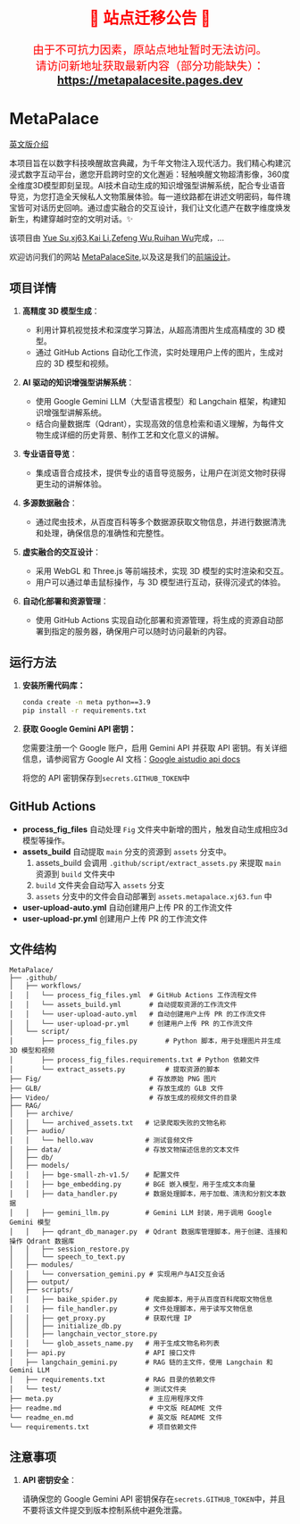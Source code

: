 
<h2 align="center" style="color: red; font-size: 28px;">🚨 站点迁移公告 🚨</h2>

<p align="center" style="color: red; font-size: 20px;">
由于不可抗力因素，原站点地址暂时无法访问。<br>
请访问新地址获取最新内容（部分功能缺失）：<br>
<a href="https://metapalacesite.pages.dev" target="_blank"><b>https://metapalacesite.pages.dev</b></a>
</p>

# MetaPalace
[英文版介绍](readme_en.md)

本项目旨在以数字科技唤醒故宫典藏，为千年文物注入现代活力。我们精心构建沉浸式数字互动平台，邀您开启跨时空的文化邂逅：轻触唤醒文物超清影像，360度全维度3D模型即刻呈现。AI技术自动生成的知识增强型讲解系统，配合专业语音导览，为您打造全天候私人文物策展体验。每一道纹路都在讲述文明密码，每件瑰宝皆可对话历史回响。通过虚实融合的交互设计，我们让文化遗产在数字维度焕发新生，构建穿越时空的文明对话。✨

该项目由 [Yue Su](https://selen-suyue.github.io),[xj63](https://github.com/xj63),[Kai Li](https://github.com/wink-snow),[Zefeng Wu](https://github.com/windansnowman),[Ruihan Wu](https://github.com/cool-chicken)完成，...

欢迎访问我们的网站 [MetaPalaceSite](https://metapalace.xj63.fun/),以及这是我们的[前端设计](https://github.com/xj63/MetaPalaceSite)。


## 项目详情
1. **高精度 3D 模型生成**：
   - 利用计算机视觉技术和深度学习算法，从超高清图片生成高精度的 3D 模型。
   - 通过 GitHub Actions 自动化工作流，实时处理用户上传的图片，生成对应的 3D 模型和视频。

2. **AI 驱动的知识增强型讲解系统**：
   - 使用 Google Gemini LLM（大型语言模型）和 Langchain 框架，构建知识增强型讲解系统。
   - 结合向量数据库（Qdrant），实现高效的信息检索和语义理解，为每件文物生成详细的历史背景、制作工艺和文化意义的讲解。

3. **专业语音导览**：
   - 集成语音合成技术，提供专业的语音导览服务，让用户在浏览文物时获得更生动的讲解体验。

4. **多源数据融合**：
   - 通过爬虫技术，从百度百科等多个数据源获取文物信息，并进行数据清洗和处理，确保信息的准确性和完整性。

5. **虚实融合的交互设计**：
   - 采用 WebGL 和 Three.js 等前端技术，实现 3D 模型的实时渲染和交互。
   - 用户可以通过单击鼠标操作，与 3D 模型进行互动，获得沉浸式的体验。

6. **自动化部署和资源管理**：
   - 使用 GitHub Actions 实现自动化部署和资源管理，将生成的资源自动部署到指定的服务器，确保用户可以随时访问最新的内容。


## 运行方法

  1. **安装所需代码库：**

     ```bash
     conda create -n meta python==3.9
     pip install -r requirements.txt 
     ```

  2. **获取 Google Gemini API 密钥：**

     您需要注册一个 Google 账户，启用 Gemini API 并获取 API 密钥。有关详细信息，请参阅官方 Google AI 文档：[Google aistudio api docs](https://aistudio.google.com/apikey)

     将您的 API 密钥保存到`secrets.GITHUB_TOKEN`中

## GitHub Actions

- **process_fig_files** 自动处理 `Fig` 文件夹中新增的图片，触发自动生成相应3d模型等操作。
- **assets_build** 自动提取 `main` 分支的资源到 `assets` 分支中。
  1. assets_build 会调用 `.github/script/extract_assets.py` 来提取 `main` 资源到 `build` 文件夹中
  2. `build` 文件夹会自动写入 `assets` 分支
  3. `assets` 分支中的文件会自动部署到 `assets.metapalace.xj63.fun` 中
- **user-upload-auto.yml** 自动创建用户上传 PR 的工作流文件
- **user-upload-pr.yml** 创建用户上传 PR 的工作流文件


## 文件结构
```
MetaPalace/
├── .github/
│   ├── workflows/
│   │   └── process_fig_files.yml  # GitHub Actions 工作流程文件
│   │   └── assets_build.yml       # 自动提取资源的工作流文件
│   │   └── user-upload-auto.yml   # 自动创建用户上传 PR 的工作流文件
│   │   └── user-upload-pr.yml     # 创建用户上传 PR 的工作流文件
│   └── script/
│       ├── process_fig_files.py       # Python 脚本，用于处理图片并生成 3D 模型和视频
│       ├── process_fig_files.requirements.txt # Python 依赖文件
│       └── extract_assets.py          # 提取资源的脚本
├── Fig/                           # 存放原始 PNG 图片
├── GLB/                           # 存放生成的 GLB 文件
├── Video/                         # 存放生成的视频文件的目录
├── RAG/
│   ├── archive/
│   │   └── archived_assets.txt   # 记录爬取失败的文物名称
│   ├── audio/
│   │   └── hello.wav             # 测试音频文件
│   ├── data/                     # 存放文物描述信息的文本文件
│   ├── db/
│   ├── models/
│   │   ├── bge-small-zh-v1.5/    # 配置文件
│   │   ├── bge_embedding.py      # BGE 嵌入模型，用于生成文本向量
│   │   ├── data_handler.py       # 数据处理脚本，用于加载、清洗和分割文本数据
│   │   ├── gemini_llm.py         # Gemini LLM 封装，用于调用 Google Gemini 模型
│   │   ├── qdrant_db_manager.py  # Qdrant 数据库管理脚本，用于创建、连接和操作 Qdrant 数据库
│   │   ├── session_restore.py
│   │   └── speech_to_text.py 
│   ├── modules/
│   │   └── conversation_gemini.py # 实现用户与AI交互会话
│   ├── output/
│   ├── scripts/
│   │   ├── baike_spider.py       # 爬虫脚本，用于从百度百科爬取文物信息
│   │   ├── file_handler.py       # 文件处理脚本，用于读写文物信息
│   │   ├── get_proxy.py          # 获取代理 IP
│   │   ├── initialize_db.py
│   │   ├── langchain_vector_store.py
│   │   └── glob_assets_name.py   # 用于生成文物名称列表
│   ├── api.py                    # API 接口文件
│   ├── langchain_gemini.py       # RAG 链的主文件，使用 Langchain 和 Gemini LLM
│   ├── requirements.txt          # RAG 目录的依赖文件
│   └── test/                     # 测试文件夹
├── meta.py                        # 主应用程序文件
├── readme.md                      # 中文版 README 文件
└── readme_en.md                   # 英文版 README 文件
└── requirements.txt               # 项目依赖文件
```

## 注意事项

1. **API 密钥安全**：

   请确保您的 Google Gemini API 密钥保存在`secrets.GITHUB_TOKEN`中，并且不要将该文件提交到版本控制系统中避免泄露。




